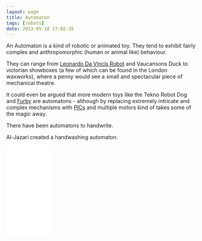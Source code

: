 ```yaml
---
layout: page
title: Automaton
tags: [robots]
date: 2013-05-18 17:02:35
---
```

An Automaton is a kind of robotic or animated toy. They tend to exhibit fairly complex and anthropomorphic (human or animal like) behaviour.

They can range from [Leonardo Da Vincis Robot](/wiki/leonardo_da_vincis_robot.html "The Humanoid Robot Designed By Leonardo Da Vinci") and Vaucansons Duck to victorian showboxes (a few of which can be found in the London waxworks), where a penny would see a small and spectacular piece of mechanical theatre.

It could even be argued that more modern toys like the Tekno Robot Dog and [Furby](/wiki/furby.html "Furby") are automatons - although by replacing extremely intricate and complex mechanisms with [PICs](/wiki/pic.html "PIC") and multiple motors kind of takes some of the magic away.

There have been automatons to handwrite.

Al-Jazari created a handwashing automaton.

<iframe style="width:120px;height:240px;" marginwidth="0" marginheight="0" scrolling="no" frameborder="0" src="//ws-eu.amazon-adsystem.com/widgets/q?ServiceVersion=20070822&OneJS=1&Operation=GetAdHtml&MarketPlace=GB&source=ss&ref=as_ss_li_til&ad_type=product_link&tracking_id=orionrobots-21&language=en_GB&marketplace=amazon&region=GB&placement=B01NBMX9GD&asins=B01NBMX9GD&linkId=8bd2b98904fd1fa8ee86267af772afc6&show_border=true&link_opens_in_new_window=true"></iframe>
